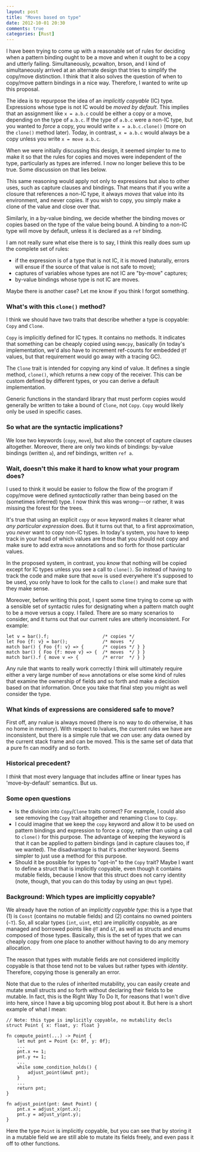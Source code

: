 ```yaml
---
layout: post
title: "Moves based on type"
date: 2012-10-01 20:30
comments: true
categories: [Rust]
---
```


I have been trying to come up with a reasonable set of rules for
deciding when a pattern binding ought to be a move and when it ought
to be a copy and utterly failing.  Simultaneously, pcwalton, brson,
and I kind of simultaneously arrived at an alternate design that tries
to simplify the copy/move distinction.  I think that it also solves
the question of when to copy/move pattern bindings in a nice way.
Therefore, I wanted to write up this proposal.

The idea is to repurpose the idea of an *implicitly copyable* (IC)
type.  Expressions whose type is not IC would be *moved by default*.
This implies that an assignment like `x = a.b.c` could be either a
copy or a move, depending on the type of `a.b.c`.  If the type of
`a.b.c` were a non-IC type, but you wanted to *force* a copy, you
would write `x = a.b.c.clone()` (more on the `clone()` method later).
Today, in contrast, `x = a.b.c` would always be a copy unless you
write `x = move a.b.c`.

When we were initially discussing this design, it seemed simpler to me
to make it so that the rules for copies and moves were independent of
the type, particularly as types are inferred.  I now no longer believe
this to be true.  Some discussion on that lies below.

This same reasoning would apply not only to expressions but also to
other uses, such as capture clauses and bindings.  That means that if
you write a closure that references a non-IC type, it always *moves*
that value into its environment, and never copies.  If you wish to
copy, you simply make a clone of the value and close over that.

Similarly, in a by-value binding, we decide whether the binding moves
or copies based on the type of the value being bound.  A binding to a
non-IC type will move by default, unless it is declared as a `ref`
binding.

I am not really sure what else there is to say, I think this really does
sum up the complete set of rules:

- if the expression is of a type that is not IC, it is moved (naturally,
  errors will ensue if the source of that value is not safe to move);
- captures of variables whose types are not IC are "by-move" captures;
- by-value bindings whose type is not IC are moves.

Maybe there is another case?  Let me know if you think I forgot something.

### What's with this `clone()` method?

I think we should have two traits that describe whether a type is
copyable: `Copy` and `Clone`.

`Copy` is implicitly defined for IC types.  It contains no methods.
It indicates that something can be cheaply copied using `memcpy`,
basically (in today's implementation, we'd also have to increment
ref-counts for embedded `@T` values, but that requirement would go
away with a tracing GC).

The `Clone` trait is intended for copying any kind of value.  It
defines a single method, `clone()`, which returns a new copy of the
receiver.  This can be custom defined by different types, or you can
derive a default implementation.

Generic functions in the standard library that must perform copies
would generally be written to take a bound of `Clone`, not `Copy`.
`Copy` would likely only be used in specific cases.

### So what are the syntactic implications?

We lose two keywords (`copy`, `move`), but also the concept of capture
clauses altogether.  Moreover, there are only two kinds of bindings:
by-value bindings (written `a`), and ref bindings, written `ref a`.

### Wait, doesn't this make it hard to know what your program does?

I used to think it would be easier to follow the flow of the program
if copy/move were defined *syntactically* rather than being based on
the (sometimes inferred) type.  I now think this was wrong---or rather,
it was missing the forest for the trees.

It's true that using an explicit `copy` or `move` keyword makes it
clearer what *any particular expression* does.  But it turns out that,
to a first approximation, you *never* want to copy non-IC types.  In
today's system, you have to keep track in your head of which values
are those that you should not copy and make sure to add extra `move`
annotations and so forth for those particular values.

In the proposed system, in contrast, you *know* that nothing will be
copied except for IC types unless you see a call to `clone()`.  So
instead of having to track the code and make sure that `move` is used
everywhere it's supposed to be used, you only have to look for the calls
to `clone()` and make sure that they make sense.

Moreover, before writing this post, I spent some time trying to come
up with a sensible set of syntactic rules for designating when a
pattern match ought to be a move versus a copy.  I failed.  There are
so many scenarios to consider, and it turns out that our current rules
are utterly inconsistent.  For example:

    let v = bar().f;                    /* copies */
    let Foo {f: v} = bar();             /* moves  */
    match bar() { Foo {f: v} => {       /* copies */ } }
    match bar() { Foo {f: move v} => {  /* moves  */ } }
    match bar().f { move v => {         /* error  */ } }
    
Any rule that wants to really work correctly I think will ultimately
require either a very large number of `move` annotations or else some
kind of rules that examine the ownership of fields and so forth and
make a decision based on that information.  Once you take that final
step you might as well consider the type.

### What kinds of expressions are considered safe to move?

First off, any rvalue is always moved (there is no way to do
otherwise, it has no home in memory).  With respect to lvalues, the
current rules we have are inconsistent, but there is a simple rule
that we *can* use: any data owned by the current stack frame and can
be moved.  This is the same set of data that a pure fn can modify and
so forth.

### Historical precedent?

I *think* that most every language that includes affine or linear
types has 'move-by-default' semantics.  But us.

### Some open questions

- Is the division into `Copy`/`Clone` traits correct?  For example, I
  could also see removing the `Copy` trait altogether and renaming
  `Clone` to `Copy`.
- I could imagine that we keep the `copy` keyword and allow it to be used
  on pattern bindings and expression to force a copy, rather than using
  a call to `clone()` for this purpose.  The advantage of keeping the keyword
  is that it can be applied to pattern bindings (and in capture clauses too,
  if we wanted).  The disadvantage is that it's another keyword.  Seems simpler
  to just use a method for this purpose.
- Should it be possible for types to "opt-in" to the `Copy` trait?
  Maybe I want to define a struct that is implicitly copyable, even
  though it contains mutable fields, because I know that this struct
  does not carry identity (note, though, that you can do this today by
  using an `@mut` type).

### Background: Which types are implicitly copyable?

We already have the notion of an *implicitly copyable type*: this is a
type that (1) is `Const` (contains no mutable fields) and (2) contains
no owned pointers (`~T`).  So, all scalar types (`int`, `uint`, etc)
are implicitly copyable, as are managed and borrowed points like `@T`
and `&T`, as well as structs and enums composed of those types.
Basically, this is the set of types that we can cheaply copy from one
place to another without having to do any memory allocation.

The reason that types with mutable fields are not considered
implicitly copyable is that those tend not to be values but rather types
with *identity*.  Therefore, copying those is generally an error.

Note that due to the rules of inherited mutability, you can easily
create and mutate small structs and so forth without declaring their
fields to be mutable.  In fact, this is the Right Way To Do It, for
reasons that I won't dive into here, since I have a big upcoming blog
post about it.  But here is a short example of what I mean:

    // Note: this type is implicitly copyable, no mutability decls
    struct Point { x: float, y: float }
    
    fn compute_point(...) -> Point { 
        let mut pnt = Point {x: 0f, y: 0f};
        ...
        pnt.x += 1;
        pnt.y += 1;
        ...    
        while some_condition_holds() {
            adjust_point(&mut pnt);
        }
        ...
        return pnt;
    }
    
    fn adjust_point(pnt: &mut Point) {
        pnt.x = adjust_x(pnt.x);
        pnt.y = adjust_y(pnt.y);
    }

Here the type `Point` is implicitly copyable, but you can see that by
storing it in a mutable field we are still able to mutate its fields
freely, and even pass it off to other functions.
